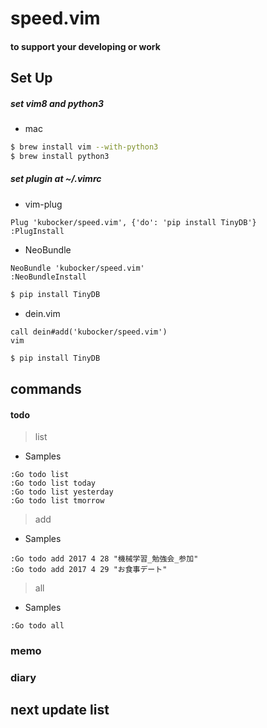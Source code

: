 # speed.vim


#### to support your developing or work

## Set Up

#####  set vim8 and python3
-  mac
```bash
$ brew install vim --with-python3
$ brew install python3
```

##### set plugin at ~/.vimrc
- vim-plug
```vim
Plug 'kubocker/speed.vim', {'do': 'pip install TinyDB'}
:PlugInstall
```
- NeoBundle
```vim
NeoBundle 'kubocker/speed.vim'
:NeoBundleInstall
```
```bash
$ pip install TinyDB
```

- dein.vim
```vim
call dein#add('kubocker/speed.vim')
vim
```
```bash
$ pip install TinyDB
```

## commands

#### todo

> list
- Samples
```vim
:Go todo list
:Go todo list today
:Go todo list yesterday
:Go todo list tmorrow
```

> add
- Samples
```vim
:Go todo add 2017 4 28 "機械学習_勉強会_参加"
:Go todo add 2017 4 29 "お食事デート"
```

> all
- Samples
```vim
:Go todo all
```



### memo

### diary


## next update list

